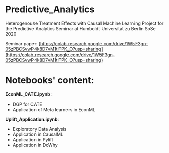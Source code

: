 # Predictive_Analytics
Heterogenouse Treatment Effects with Causal Machine Learning 
Project for the Predictive Analytics Seminar at Humboldt Universitat zu Berlin SoSe 2020 

Seminar paper: [https://colab.research.google.com/drive/1W5F3gn-05zPBCSvwP4k8D7vM1tlTPK_O?usp=sharing](https://colab.research.google.com/drive/1W5F3gn-05zPBCSvwP4k8D7vM1tlTPK_O?usp=sharing)


# Notebooks' content:
**EconML_CATE.ipynb** : 
- DGP for CATE
- Application of Meta learners in EconML

**Uplift_Application.ipynb**:

- Exploratory Data Analysis
- Application in CausalML
- Application in Pylift
- Application in DoWhy



